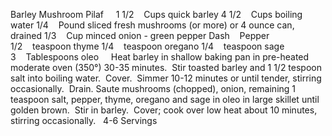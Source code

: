 Barley Mushroom Pilaf
 
 
1 1/2    Cups quick barley
4 1/2    Cups boiling water
1/4    Pound sliced fresh mushrooms (or more) or 4 ounce can, drained
1/3    Cup minced onion - green pepper
Dash    Pepper
1/2    teaspoon thyme
1/4    teaspoon oregano
1/4    teaspoon sage
3    Tablespoons oleo
 
 
Heat barley in shallow baking pan in pre-heated moderate oven (350°) 30-35 minutes.  Stir toasted barley and 1 1/2 tespoon salt into boiling water.  Cover.  Simmer 10-12 minutes or until tender, stirring occasionally.  Drain.
Saute mushrooms (chopped), onion, remaining 1 teaspoon salt, pepper, thyme, oregano and sage in oleo in large skillet until golden brown.  Stir in barley.  Cover; cook over low heat about 10 minutes, stirring occasionally.
 
4-6 Servings
